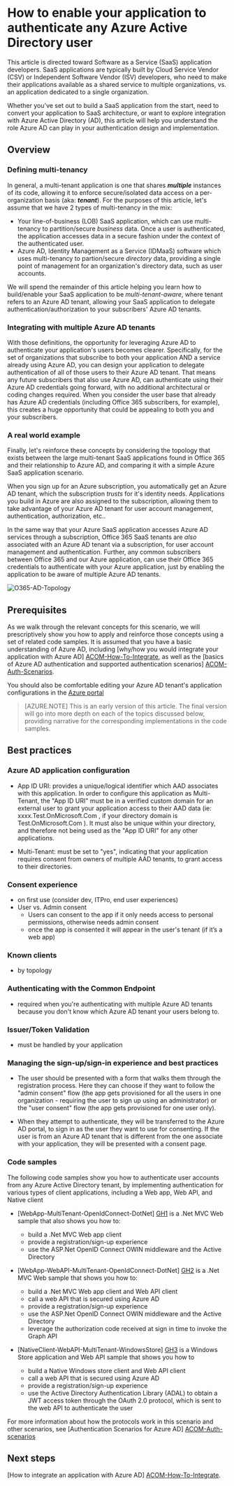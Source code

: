 <properties
   pageTitle="How to build an Azure AD Multi-Tenant Application"
   description="This article will walk you through the concepts and steps required, to build a SaaS application that can authenticate a user from any Azure AD tenant."
   services="active-directory"
   documentationCenter="dev-center-name"
   authors="bryanla"
   manager="mbaldwin"
   editor=""/>

<tags
   ms.service="active-directory"
   ms.devlang="na"
   ms.topic="article"
   ms.tgt_pltfrm="na"
   ms.workload="identity"
   ms.date="07/20/2015"
   ms.author="bryanla;skwan"/>

# How to enable your application to authenticate any Azure Active Directory user

This article is directed toward Software as a Service (SaaS) application developers. SaaS applications are typically built by Cloud Service Vendor (CSV) or Independent Software Vendor (ISV) developers, who need to make their applications available as a shared service to multiple organizations, vs. an application dedicated to a single organization.  

Whether you've set out to build a SaaS application from the start, need to convert your application to SaaS architecture, or want to explore integration with Azure Active Directory (AD), this article will help you understand the role Azure AD can play in your authentication design and implementation.

## Overview

### Defining multi-tenancy
In general, a multi-tenant application is one that shares ***multiple*** instances of its code, allowing it to enforce secure/isolated data access on a per-organization basis (aka: ***tenant***). For the purposes of this article, let's assume that we have 2 types of multi-tenancy in the mix:
 
- Your line-of-business (LOB) SaaS application, which can use multi-tenancy to partition/secure *business* data. Once a user is authenticated, the application accesses data in a secure fashion under the context of the authenticated user. 
- Azure AD, Identity Management as a Service (IDMaaS) software which uses multi-tenancy to partion/secure *directory* data, providing a single point of management for an organization's directory data, such as user accounts.  

We will spend the remainder of this article helping you learn how to build/enable your SaaS application to be *multi-tenant-aware*, where tenant refers to an Azure AD tenant, allowing your SaaS application to delegate authentication/authorization to your subscribers' Azure AD tenants.


### Integrating with multiple Azure AD tenants
With those definitions, the opportunity for leveraging Azure AD to authenticate your application's users becomes clearer.  Specifically, for the set of organizations that subscribe to both your application AND a service already using Azure AD, you can design your application to delegate authentication of all of those users to their Azure AD tenant. That means any future subscribers that also use Azure AD, can authenticate using their Azure AD credentials going forward, with no additional architectural or coding changes required. When you consider the user base that already has Azure AD credentials (including Office 365 subscribers, for example), this creates a huge opportunity that could be appealing to both you and your subscribers.

### A real world example
Finally, let's reinforce these concepts by considering the topology that exists between the large multi-tenant SaaS applications found in Office 365 and their relationship to Azure AD, and comparing it with a simple Azure SaaS application scenario.  

When you sign up for an Azure subscription, you automatically get an Azure AD tenant, which the subscription *trusts* for it's identity needs.  Applications you build in Azure are also assigned to the subscription, allowing them to take advantage of your Azure AD tenant for user account management, authentication, authorization, etc..  

In the same way that your Azure SaaS application accesses Azure AD services through a subscription, Office 365 SaaS tenants are *also* associated with an Azure AD tenant via a subscription, for user account management and authentication.  Further, any common subscribers between Office 365 and our Azure application, can use their Office 365 credentials to authenticate with your Azure application, just by enabling the application to be aware of multiple Azure AD tenants.  

![O365-AD-Topology][1]

## Prerequisites
As we walk through the relevant concepts for this scenario, we will prescriptively show you how to apply and reinforce those concepts using a set of related code samples. It is assumed that you have a basic understanding of Azure AD, including [why/how you would integrate your application with Azure AD] [ACOM-How-To-Integrate], as well as the [basics of Azure AD authentication and supported authentication scenarios] [ACOM-Auth-Scenarios].

You should also be comfortable editing your Azure AD tenant's application configurations in the [Azure portal][Azure-portal]


> [AZURE.NOTE] 
This is an early version of this article.  The final version will go into more depth on each of the topics discussed below, providing narrative for the corresponding implementations in the code samples.

## Best practices
### Azure AD application configuration

- App ID URI: provides a unique/logical identifier which AAD associates with this application. In order to configure this application as Multi-Tenant, the "App ID URI" must be in a verified custom domain for an external user to grant your application access to their AAD data (ie:  xxxx.Test.OnMicrosoft.Com , if your directory domain is  Test.OnMicrosoft.Com ). It must also be unique within your directory, and therefore not being used as the "App ID URI" for any other applications.

- Multi-Tenant: must be set to "yes", indicating that your application requires consent from owners of multiple AAD tenants, to grant access to their directories. 

### Consent experience 

- on first use (consider dev, ITPro, end user experiences)
- User vs. Admin consent
	- Users can consent to the app if it only needs access to personal permissions, otherwise needs admin consent
	- once the app is consented it will appear in the user's tenant (if it’s a web app)

### Known clients 
- by topology

### Authenticating with the Common Endpoint 
- required when you're authenticating with multiple Azure AD tenants because you don't know which Azure AD tenant your users belong to.

### Issuer/Token Validation 
- must be handled by your application

### Managing the sign-up/sign-in experience and best practices
- The user should be presented with a form that walks them through the registration process. Here they can choose if they want to follow the "admin consent" flow (the app gets provisioned for all the users in one organization - requiring the user to sign up using an administrator) or the "user consent" flow (the app gets provisioned for one user only). 

- When they attempt to authenticate, they will be transferred to the Azure AD portal, to sign in as the user they want to use for consenting. If the user is from an Azure AD tenant that is different from the one associate with your application, they will be presented with a consent page.

### Code samples
The following code samples show you how to authenticate user accounts from any Azure Active Directory tenant, by implementing authentication for various types of client applications, including a Web app, Web API, and Native client

- [WebApp-MultiTenant-OpenIdConnect-DotNet] [GH1] is a .Net MVC Web sample that also shows you how to:
	- build a .Net MVC Web app client 
	- provide a registration/sign-up experience
	- use the ASP.Net OpenID Connect OWIN middleware and the Active Directory 

- [WebApp-WebAPI-MultiTenant-OpenIdConnect-DotNet] [GH2] is a .Net MVC Web sample that shows you how to:
	- build a .Net MVC Web app client and Web API client 
	- call a web API that is secured using Azure AD 
	- provide a registration/sign-up experience
	- use the ASP.Net OpenID Connect OWIN middleware and the Active Directory 
	- leverage the authorization code received at sign in time to invoke the Graph API

- [NativeClient-WebAPI-MultiTenant-WindowsStore] [GH3] is a Windows Store application  and Web API sample that shows you how to
	- build a Native Windows store client and Web API client
	- call a web API that is secured using Azure AD 
	- provide a registration/sign-up experience
	- use the Active Directory Authentication Library (ADAL) to obtain a JWT access token through the OAuth 2.0 protocol, which is sent to the web API to authenticate the user

For more information about how the protocols work in this scenario and other scenarios, see [Authentication Scenarios for Azure AD] [ACOM-Auth-scenarios]

## Next steps

[How to integrate an application with Azure AD] [ACOM-How-To-Integrate].

<!--Image references-->
[1]: ./media/active-directory-devhowto-auth-using-any-aad/multi-tenant-aad.png

<!--Reference style links -->
[ACOM-How-To-Integrate]: ./active-directory-how-to-integrate.md
[ACOM-Auth-Scenarios]: ./active-directory-authentication-scenarios.md
[Azure-portal]: https://manage.windowsazure.com
[GH1]: https://github.com/AzureADSamples/WebApp-MultiTenant-OpenIdConnect-DotNet
[GH2]: https://github.com/AzureADSamples/WebApp-WebAPI-MultiTenant-OpenIdConnect-DotNet
[GH3]: https://github.com/AzureADSamples/NativeClient-WebAPI-MultiTenant-WindowsStore
[OAuth-2]: http://tools.ietf.org/html/rfc6749
 
